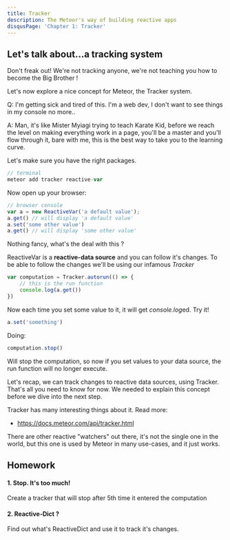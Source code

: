 ```yaml
---
title: Tracker
description: The Meteor's way of building reactive apps
disqusPage: 'Chapter 1: Tracker'
---
```


## Let's talk about...a tracking system

Don't freak out! We're not tracking anyone, we're not teaching you how to become the Big Brother !

Let's now explore a nice concept for Meteor, the Tracker system.

Q: I'm getting sick and tired of this. I'm a web dev, I don't want to see things in my console no more..

A: Man, it's like Mister Myiagi trying to teach Karate Kid, before we reach the level on making everything work in a page, you'll be a master and you'll flow through it,
bare with me, this is the best way to take you to the learning curve.

Let's make sure you have the right packages.
```js
// terminal
meteor add tracker reactive-var
```

Now open up your browser:

```js
// browser console
var a = new ReactiveVar('a default value');
a.get() // will display 'a default value'
a.set('some other value')
a.get() // will display 'some other value'
```

Nothing fancy, what's the deal with this ?

ReactiveVar is a **reactive-data source** and you can follow it's changes. To be able to follow the changes we'll be using our infamous *Tracker*

```js
var computation = Tracker.autorun(() => {
    // this is the run function
    console.log(a.get())
})
```

Now each time you set some value to it, it will get *console.log*ed. Try it!

```js
a.set('something')
```

Doing:
```js
computation.stop()
```

Will stop the computation, so now if you set values to your data source, the run function will no longer execute.

Let's recap, we can track changes to reactive data sources, using Tracker. That's all you need to know for now. We needed
to explain this concept before we dive into the next step.

Tracker has many interesting things about it. Read more:
- https://docs.meteor.com/api/tracker.html

There are other reactive "watchers" out there, it's not the single one in the world, but this one is used by Meteor in many use-cases, and it just works.


## Homework

#### 1. Stop. It's too much!
Create a tracker that will stop after 5th time it entered the computation

#### 2. Reactive-Dict ?
Find out what's ReactiveDict and use it to track it's changes.